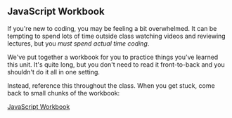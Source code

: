 
## JavaScript Workbook

If you're new to coding, you may be feeling a bit overwhelmed. It can be tempting to spend lots of time outside class watching videos and reviewing lectures, but you _must spend actual time coding_.

We've put together a workbook for you to practice things you've learned this unit. It's quite long, but you don't need to read it front-to-back and you shouldn't do it all in one setting.

Instead, reference this throughout the class. When you get stuck, come back to small chunks of the workbook:

[JavaScript Workbook](https://javascript-workbook.netlify.com/)
